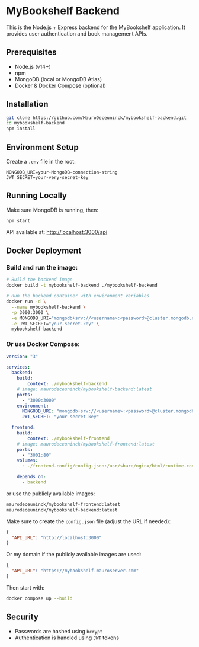 # MyBookshelf Backend

This is the Node.js + Express backend for the MyBookshelf application. It provides user authentication and book management APIs.

## Prerequisites

- Node.js (v14+)
- npm
- MongoDB (local or MongoDB Atlas)
- Docker & Docker Compose (optional)

## Installation

```bash
git clone https://github.com/MauroDeceuninck/mybookshelf-backend.git
cd mybookshelf-backend
npm install
```

## Environment Setup

Create a `.env` file in the root:

```env
MONGODB_URI=your-MongoDB-connection-string
JWT_SECRET=your-very-secret-key
```

## Running Locally

Make sure MongoDB is running, then:

```bash
npm start
```

API available at: [http://localhost:3000/api](http://localhost:3000/api)

## Docker Deployment

### Build and run the image:

```bash
# Build the backend image
docker build -t mybookshelf-backend ./mybookshelf-backend

# Run the backend container with environment variables
docker run -d \
  --name mybookshelf-backend \
  -p 3000:3000 \
  -e MONGODB_URI="mongodb+srv://<username>:<password>@cluster.mongodb.net/mybookshelf?retryWrites=true&w=majority&appName=Cluster0" \
  -e JWT_SECRET="your-secret-key" \
  mybookshelf-backend

```

### Or use Docker Compose:

```yaml
version: "3"

services:
  backend:
    build:
        context: ./mybookshelf-backend
    # image: maurodeceuninck/mybookshelf-backend:latest
    ports:
      - "3000:3000"
    environment:
      MONGODB_URI: "mongodb+srv://<username>:<password>@cluster.mongodb.net/mybookshelf?retryWrites=true&w=majority&appName=Cluster0"
      JWT_SECRET: "your-secret-key"

  frontend:
    build:
        context: ./mybookshelf-frontend
    # image: maurodeceuninck/mybookshelf-frontend:latest
    ports:
      - "3001:80"
    volumes:
      - ./frontend-config/config.json:/usr/share/nginx/html/runtime-config/config.json

    depends_on:
      - backend
``` 

or use the publicly available images: 

```bash
maurodeceuninck/mybookshelf-frontend:latest
maurodeceuninck/mybookshelf-backend:latest
```

Make sure to create the `config.json` file (adjust the URL if needed):

```json
{
  "API_URL": "http://localhost:3000"
}
```

Or my domain if the publicly available images are used:

```json
{
  "API_URL": "https://mybookshelf.mauroserver.com"
}
```

Then start with:

```bash
docker compose up --build
```

## Security

* Passwords are hashed using `bcrypt`
* Authentication is handled using `JWT` tokens
